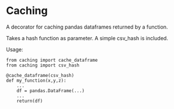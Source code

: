 # Caching
A decorator for caching pandas dataframes returned by a function.

Takes a hash function as parameter. A simple csv_hash is included.

Usage:

	from caching import cache_dataframe
	from caching import csv_hash
	
	@cache_dataframe(csv_hash)
    def my_function(x,y,z):
		...
		df = pandas.DataFrame(...)
		...
		return(df)
